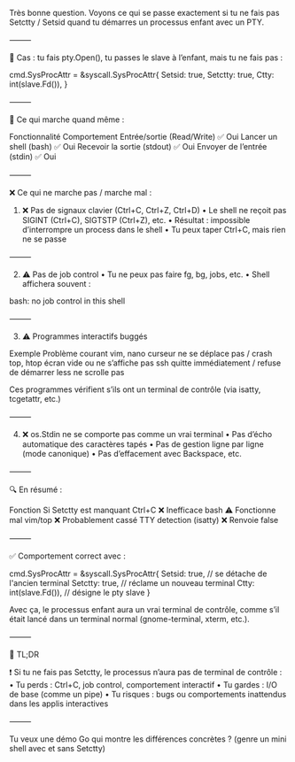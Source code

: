 Très bonne question. Voyons ce qui se passe exactement si tu ne fais pas Setctty / Setsid quand tu démarres un processus enfant avec un PTY.

⸻

🧪 Cas : tu fais pty.Open(), tu passes le slave à l’enfant, mais tu ne fais pas :

cmd.SysProcAttr = &syscall.SysProcAttr{
Setsid:  true,
Setctty: true,
Ctty:    int(slave.Fd()),
}


⸻

🎯 Ce qui marche quand même :

Fonctionnalité	Comportement
Entrée/sortie (Read/Write)	✅ Oui
Lancer un shell (bash)	✅ Oui
Recevoir la sortie (stdout)	✅ Oui
Envoyer de l’entrée (stdin)	✅ Oui


⸻

❌ Ce qui ne marche pas / marche mal :

1. ❌ Pas de signaux clavier (Ctrl+C, Ctrl+Z, Ctrl+D)
   •	Le shell ne reçoit pas SIGINT (Ctrl+C), SIGTSTP (Ctrl+Z), etc.
   •	Résultat : impossible d’interrompre un process dans le shell
   •	Tu peux taper Ctrl+C, mais rien ne se passe

⸻

2. ⚠️ Pas de job control
   •	Tu ne peux pas faire fg, bg, jobs, etc.
   •	Shell affichera souvent :

bash: no job control in this shell



⸻

3. ⚠️ Programmes interactifs buggés

Exemple	Problème courant
vim, nano	curseur ne se déplace pas / crash
top, htop	écran vide ou ne s’affiche pas
ssh	quitte immédiatement / refuse de démarrer
less	ne scrolle pas

Ces programmes vérifient s’ils ont un terminal de contrôle (via isatty, tcgetattr, etc.)

⸻

4. ❌ os.Stdin ne se comporte pas comme un vrai terminal
   •	Pas d’écho automatique des caractères tapés
   •	Pas de gestion ligne par ligne (mode canonique)
   •	Pas d’effacement avec Backspace, etc.

⸻

🔍 En résumé :

Fonction	Si Setctty est manquant
Ctrl+C	❌ Inefficace
bash	⚠️ Fonctionne mal
vim/top	❌ Probablement cassé
TTY detection (isatty)	❌ Renvoie false


⸻

✅ Comportement correct avec :

cmd.SysProcAttr = &syscall.SysProcAttr{
Setsid:  true,               // se détache de l'ancien terminal
Setctty: true,               // réclame un nouveau terminal
Ctty:    int(slave.Fd()),    // désigne le pty slave
}

Avec ça, le processus enfant aura un vrai terminal de contrôle, comme s’il était lancé dans un terminal normal (gnome-terminal, xterm, etc.).

⸻

📌 TL;DR

❗ Si tu ne fais pas Setctty, le processus n’aura pas de terminal de contrôle :
•	Tu perds : Ctrl+C, job control, comportement interactif
•	Tu gardes : I/O de base (comme un pipe)
•	Tu risques : bugs ou comportements inattendus dans les applis interactives

⸻

Tu veux une démo Go qui montre les différences concrètes ? (genre un mini shell avec et sans Setctty)